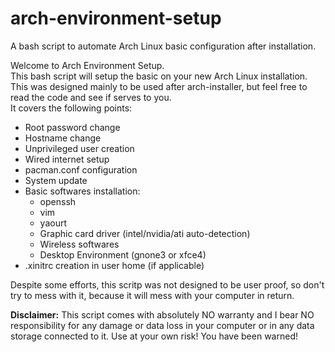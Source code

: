 # arch-environment-setup
A bash script to automate Arch Linux basic configuration after installation.

Welcome to Arch Environment Setup.<br>
This bash script will setup the basic on your new Arch Linux installation. This was designed mainly to be used after arch-installer, but feel free to read the code and see if serves to you.<br/>
It covers the following points:
<ul>
  <li>Root password change</li>
  <li>Hostname change</li>
  <li>Unprivileged user creation</li>
  <li>Wired internet setup</li>
  <li>pacman.conf configuration</li>
  <li>System update</li>
  <li>Basic softwares installation:
    <ul>
      <li>openssh</li>
      <li>vim</li>
      <li>yaourt</li>
      <li>Graphic card driver (intel/nvidia/ati auto-detection)</li>
      <li>Wireless softwares</li>
      <li>Desktop Environment (gnone3 or xfce4)</li>
    </ul>
  </li>
  <li>.xinitrc creation in user home (if applicable)</li>
</ul>

Despite some efforts, this scritp was not designed to be user proof, so don't try to mess with it, because it will mess with your computer in return.


**Disclaimer:** This script comes with absolutely NO warranty and I bear NO responsibility for any damage or data loss in your computer or in any data storage connected to it. Use at your own risk! You have been warned!
